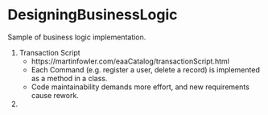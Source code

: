 # DesigningBusinessLogic
Sample of business logic implementation.

1. Transaction Script
   <ul>
   <li>https://martinfowler.com/eaaCatalog/transactionScript.html</li>
   <li>Each Command (e.g. register a user, delete a record) is implemented as a method in a class.</li>
      <li> Code maintainability demands more effort, and new requirements cause rework. </li>
   </ul>
3. 
